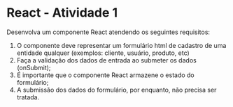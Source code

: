 # React - Atividade 1

Desenvolva um componente React atendendo os seguintes requisitos:
1. O componente deve representar um formulário html de cadastro de uma entidade qualquer (exemplos: cliente, usuário, produto, etc)
2. Faça a validação dos dados de entrada ao submeter os dados (onSubmit);
3. É importante que o componente React armazene o estado do formulário;
4. A submissão dos dados do formulário, por enquanto, não precisa ser tratada.
